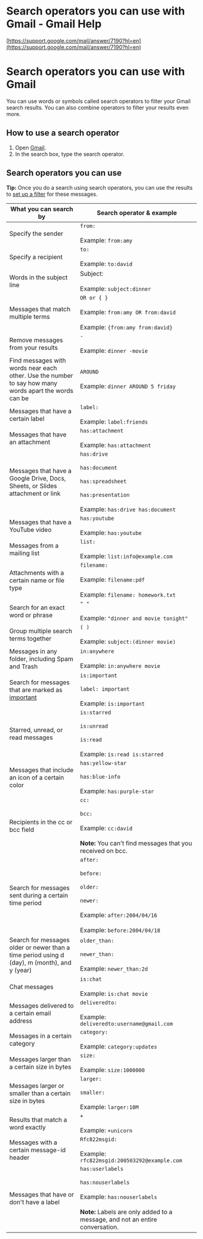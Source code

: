 # Search operators you can use with Gmail - Gmail Help

[https://support.google.com/mail/answer/7190?hl=en](https://support.google.com/mail/answer/7190?hl=en)

  

# Search operators you can use with Gmail

You can use words or symbols called search operators to filter your Gmail search results. You can also combine operators to filter your results even more.

## How to use a search operator

1. Open [Gmail](https://mail.google.com/).
2. In the search box, type the search operator.

## Search operators you can use

**Tip:** Once you do a search using search operators, you can use the results to [set up a filter](https://support.google.com/mail/answer/6579) for these messages.

| What you can search by | Search operator & example |
| --- | --- |
| Specify the sender | `from:`<br><br>Example: `from:amy` |
| Specify a recipient | `to:`<br><br>Example: `to:david` |
| Words in the subject line | Subject:<br><br>Example: `subject:dinner` |
| Messages that match multiple terms | `OR or { }`<br><br>Example: `from:amy OR from:david`<br><br>Example: `{from:amy from:david}` |
| Remove messages from your results | `-`<br><br>Example: `dinner -movie` |
| Find messages with words near each other. Use the number to say how many words apart the words can be | `AROUND`<br><br>Example: `dinner AROUND 5 friday` |
| Messages that have a certain label | `label:`<br><br>Example: `label:friends` |
| Messages that have an attachment | `has:attachment`<br><br>Example: `has:attachment` |
| Messages that have a Google Drive, Docs, Sheets, or Slides attachment or link | `has:drive`<br><br>`has:document`<br><br>`has:spreadsheet`<br><br>`has:presentation`<br><br>Example: `has:drive has:document` |
| Messages that have a YouTube video | `has:youtube`<br><br>Example: `has:youtube` |
| Messages from a mailing list | `list:`<br><br>Example: `list:info@example.com` |
| Attachments with a certain name or file type | `filename:`<br><br>Example: `filename:pdf`<br><br>Example: `filename: homework.txt` |
| Search for an exact word or phrase | `" "`<br><br>Example: `"dinner and movie tonight"` |
| Group multiple search terms together | `( )`<br><br>Example: `subject:(dinner movie)` |
| Messages in any folder, including Spam and Trash | `in:anywhere`<br><br>Example: `in:anywhere movie` |
| Search for messages that are marked as [important](https://support.google.com/mail/answer/186543) | `is:important`<br><br>`label: important`<br><br>Example: `is:important` |
| Starred, unread, or read messages | `is:starred`<br><br>`is:unread`<br><br>`is:read`<br><br>Example: `is:read is:starred` |
| Messages that include an icon of a certain color | `has:yellow-star`<br><br>`has:blue-info`<br><br>Example: `has:purple-star` |
| Recipients in the cc or bcc field | `cc:`<br><br>`bcc:`<br><br>Example: `cc:david`<br><br>**Note:** You can't find messages that you received on bcc. |
| Search for messages sent during a certain time period | `after:`<br><br>`before:`<br><br>`older:`<br><br>`newer:`<br><br>Example: `after:2004/04/16`<br><br>Example: `before:2004/04/18` |
| Search for messages older or newer than a time period using d (day), m (month), and y (year) | `older_than:`<br><br>`newer_than:`<br><br>Example: `newer_than:2d` |
| Chat messages | `is:chat`<br><br>Example: `is:chat movie` |
| Messages delivered to a certain email address | `deliveredto:`<br><br>Example: `deliveredto:username@gmail.com` |
| Messages in a certain category | `category:`<br><br>Example: `category:updates` |
| Messages larger than a certain size in bytes | `size:`<br><br>Example: `size:1000000` |
| Messages larger or smaller than a certain size in bytes | `larger:`<br><br>`smaller:`<br><br>Example: `larger:10M` |
| Results that match a word exactly | `+`<br><br>Example: `+unicorn` |
| Messages with a certain message-id header | `Rfc822msgid:`<br><br>Example: `rfc822msgid:200503292@example.com` |
| Messages that have or don't have a label | `has:userlabels`<br><br>`has:nouserlabels`<br><br>Example: `has:nouserlabels` <br><br>**Note:** Labels are only added to a message, and not an entire conversation. |